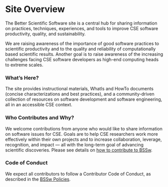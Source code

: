# Site Overview

The Better Scientific Software site is a central hub for sharing information on practices, techniques, experiences, and tools to improve CSE software productivity, quality, and sustainability.  

We are raising awareness of the importance of good software practices to scientific productivity and to the quality and reliability of computationally based scientific results.  Another goal is to raise awareness of the increasing challenges facing CSE software developers as high-end computing heads to extreme scales.   

### What’s Here?
The site provides instructional materials, WhatIs and HowTo documents (concise characterizations and best practices), and a community-driven collection of resources on software development and software engineering, all in an accessible CSE context.  

### Who Contributes and Why?
We welcome contributions from anyone who would like to share information on software issues for CSE.  Goals are to help CSE researchers work more effectively  within their own projects and to increase collaboration, leverage, recognition, and impact — all with the long-term goal of advancing scientific discoveries.  Please see details on [how to contribute to BSSw](https://bssw.io/pages/what-to-contribute-content-for-better-scientific-software).

### Code of Conduct
We expect all contributors to follow a Contributor Code of Conduct, as described in the [BSSw Policies](https://bssw.io/pages/policies).

<!---
BSSw Site: Get Oriented: Site Overview
--->
